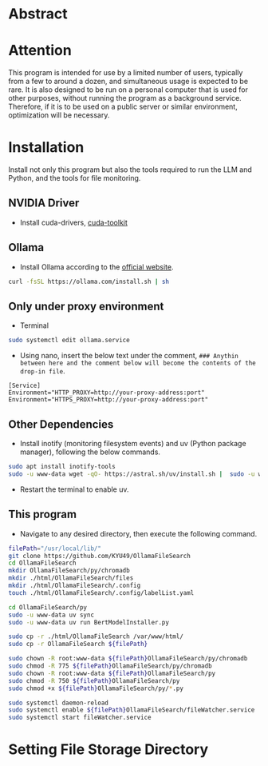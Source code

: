 # Abstract


# Attention
This program is intended for use by a limited number of users, typically from a few to around a dozen, and simultaneous usage is expected to be rare. It is also designed to be run on a personal computer that is used for other purposes, without running the program as a background service. Therefore, if it is to be used on a public server or similar environment, optimization will be necessary.

# Installation
Install not only this program but also the tools required to run the LLM and Python, and the tools for file monitoring.

## NVIDIA Driver
* Install cuda-drivers, [cuda-toolkit](https://developer.nvidia.com/cuda-12-9-0-download-archive?target_os=Linux&target_arch=x86_64&Distribution=Ubuntu&target_version=24.04&target_type=deb_local)

## Ollama
* Install Ollama according to the [official website](https://ollama.com/download/linux).
```bash
curl -fsSL https://ollama.com/install.sh | sh
```

## Only under proxy environment
* Terminal
```bash
sudo systemctl edit ollama.service
```
* Using nano, insert the below text under the comment, `### Anythin between here and the comment below will become the contents of the drop-in file`.
```
[Service]
Environment="HTTP_PROXY=http://your-proxy-address:port"
Environment="HTTPS_PROXY=http://your-proxy-address:port"
```

## Other Dependencies
* Install inotify (monitoring filesystem events) and uv (Python package manager), following the below commands.
```bash
sudo apt install inotify-tools
sudo -u www-data wget -qO- https://astral.sh/uv/install.sh |  sudo -u www-data sh
```
* Restart the terminal to enable uv.

## This program
* Navigate to any desired directory, then execute the following command. 
```bash
filePath="/usr/local/lib/"
git clone https://github.com/KYU49/OllamaFileSearch
cd OllamaFileSearch
mkdir OllamaFileSearch/py/chromadb
mkdir ./html/OllamaFileSearch/files
mkdir ./html/OllamaFileSearch/.config
touch ./html/OllamaFileSearch/.config/labelList.yaml

cd OllamaFileSearch/py
sudo -u www-data uv sync
sudo -u www-data uv run BertModelInstaller.py

sudo cp -r ./html/OllamaFileSearch /var/www/html/
sudo cp -r OllamaFileSearch ${filePath}

sudo chown -R root:www-data ${filePath}OllamaFileSearch/py/chromadb
sudo chmod -R 775 ${filePath}OllamaFileSearch/py/chromadb
sudo chown -R root:www-data ${filePath}OllamaFileSearch/py
sudo chmod -R 750 ${filePath}OllamaFileSearch/py
sudo chmod +x ${filePath}OllamaFileSearch/py/*.py

sudo systemctl daemon-reload
sudo systemctl enable ${filePath}OllamaFileSearch/fileWatcher.service
sudo systemctl start fileWatcher.service

```

# Setting File Storage Directory

